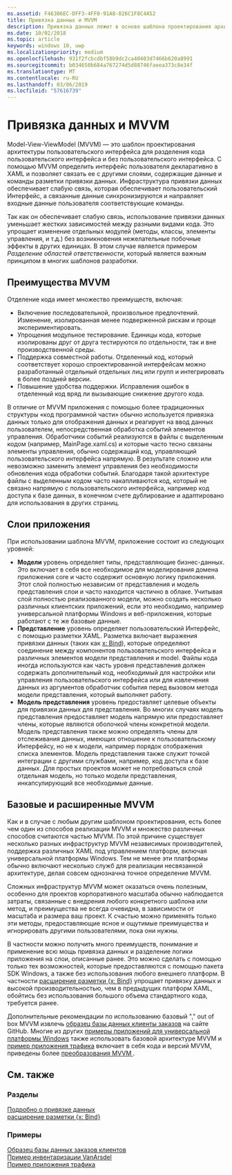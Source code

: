 ```yaml
---
ms.assetid: F46306EC-DFF3-4FF0-91A8-826C1F8C4A52
title: Привязка данных и MVVM
description: Привязка данных лежит в основе шаблона проектирования архитектуры Model-View-ViewModel (MVVM) пользовательского интерфейса, а также позволяет слабой связи между код пользовательского интерфейса и без пользовательского интерфейса.
ms.date: 10/02/2018
ms.topic: article
keywords: windows 10, uwp
ms.localizationpriority: medium
ms.openlocfilehash: 931f2fcbcdbf58b9dc2ca40403d7466b620a8991
ms.sourcegitcommit: b034650b684a767274d5d88746faeea373c8e34f
ms.translationtype: MT
ms.contentlocale: ru-RU
ms.lasthandoff: 03/06/2019
ms.locfileid: "57616739"
---
```

# <a name="data-binding-and-mvvm"></a>Привязка данных и MVVM

Model-View-ViewModel (MVVM) — это шаблон проектирования архитектуры пользовательского интерфейса для разделения кода пользовательского интерфейса и без пользовательского интерфейса. С помощью MVVM определить интерфейс пользователя декларативно в XAML и позволяет связать ее с другими слоями, содержащие данные и команды разметки привязки данных. Инфраструктура привязки данных обеспечивает слабую связь, которая обеспечивает пользовательский Интерфейс, а связанные данные синхронизируются и направляет входные данные пользователя соответствующие команды. 

Так как он обеспечивает слабую связь, использование привязки данных уменьшает жестких зависимостей между разными видами кода. Это упрощает изменение отдельных модулей (методы, классы, элементы управления, и т.д.) без возникновения нежелательные побочные эффекты в других единицах. В этом случае является примером *Разделение областей ответственности*, который является важным принципом в многих шаблонов разработки. 

## <a name="benefits-of-mvvm"></a>Преимущества MVVM

Отделение кода имеет множество преимуществ, включая:

* Включение последовательной, произвольное предпочтений. Изменение, изолированная менее подверженной рискам и проще экспериментировать.
* Упрощения модульное тестирование. Единицы кода, которые изолированы друг от друга тестируются по отдельности, так и вне производственной среды.
* Поддержка совместной работы. Отделенный код, который соответствует хорошо спроектированной интерфейсам можно разработанный отдельный отдельных лиц или групп и интегрировать в более поздней версии.
* Повышение удобства поддержки. Исправления ошибок в отделенный код вряд ли вызывающие снижение другого кода.

В отличие от MVVM приложения с помощью более традиционных структуры «код программной части» обычно используется привязка данных только для отображения данных и реагирует на ввод данных пользователем, непосредственная обработка событий элементов управления. Обработчики событий реализуются в файлы с выделенным кодом (например, MainPage.xaml.cs) и которые часто тесно связаны элементы управления, обычно содержащий код, управляющий пользовательского интерфейса напрямую. В результате сложно или невозможно заменить элемент управления без необходимости обновления кода обработки событий. Благодаря такой архитектуре файлы с выделенным кодом часто накапливаются код, который не связано напрямую с пользовательского интерфейса, например код доступа к базе данных, в конечном счете дублирование и адаптировано для использования в других страниц.

## <a name="app-layers"></a>Слои приложения

При использовании шаблона MVVM, приложение состоит из следующих уровней:

* **Модели** уровень определяет типы, представляющие бизнес-данных. Это включает в себя все необходимое для моделирования домена приложения core и часто содержит основную логику приложения. Этот слой полностью независим от представления и модель представления слои и часто находится частично в облаке. Учитывая слой полностью реализованного модели, можно создать несколько различных клиентских приложений, если это необходимо, например универсальной платформы Windows и веб-приложения, которые работают с те же базовые данные.
* **Представление** уровень определяет пользовательский Интерфейс, с помощью разметки XAML. Разметка включает выражения привязки данных (таких как [x: Bind](https://docs.microsoft.com/windows/uwp/xaml-platform/x-bind-markup-extension)), которые определяют соединение между компонентов пользовательского интерфейса и различных элементов модели представления и model. Файлы кода иногда используются как часть уровня представления должен содержать дополнительный код, необходимый для настройки или управления пользовательского интерфейса или для извлечения данных из аргументов обработчик события перед вызовом метода модели представления, который выполняет работу. 
* **Модель представления** уровень предоставляет целевые объекты для привязки данных для представления. Во многих случаях модель представления предоставляет модель напрямую или предоставляет члены, которые являются оболочкой члены конкретной модели. Модель представления также можно определять члены для отслеживания данных, имеющих отношение к пользовательскому Интерфейсу, но не к модели, например порядок отображения списка элементов. Модель представления также служит точкой интеграции с другими службами, например, код доступа к базе данных. Для простых проектов может не потребоваться слой отдельная модель, но только модели представления, инкапсулирующий все необходимые данные. 

## <a name="basic-and-advanced-mvvm"></a>Базовые и расширенные MVVM

Как и в случае с любым другим шаблоном проектирования, есть более чем один из способов реализации MVVM и множество различных способов считаются частью MVVM. По этой причине существует несколько разных инфраструктур MVVM независимых производителей, поддержка различных XAML под управлением платформ, включая универсальной платформы Windows. Тем не менее эти платформы обычно включают несколько служб для реализации несвязанной архитектуре, делая совсем однозначна точное определение MVVM. 

Сложных инфраструктур MVVM может оказаться очень полезным, особенно для проектов корпоративного масштаба обычно наблюдается затраты, связанные с внедрения любого конкретного шаблона или метод, и преимущества не всегда очевидна, в зависимости от масштаба и размера ваш проект. К счастью можно применять только эти методы, предоставляющие ясное и ощутимые преимущества и игнорировать другими пользователями, пока они нужны. 

В частности можно получить много преимуществ, понимание и применение всю мощь привязка данных и разделение логики приложения на слои, описанные ранее. Это можно сделать с помощью только тех возможностей, которые предоставляются с помощью пакета SDK Windows, а также без использования любого внешнего платформ. В частности [расширение разметки {x: Bind}](https://docs.microsoft.com/windows/uwp/xaml-platform/x-bind-markup-extension) упрощает привязку данных и высокой производительностью, чем в предыдущих платформ XAML, обойтись без использования большого объема стандартного кода, требуется ранее.

Дополнительные рекомендации по использованию базовый "," out of box MVVM извлечь [образец базы данных клиенты заказов](https://github.com/Microsoft/Windows-appsample-customers-orders-database) на сайте GitHub. Многие из других [примеры приложений для универсальной платформы Windows](https://github.com/Microsoft?q=windows-appsample
) также использовать базовой архитектуре MVVM и [пример приложения трафика](https://github.com/Microsoft/Windows-appsample-trafficapp) включает в себя кода и версий MVVM, приведены более [преобразования MVVM ](https://github.com/Microsoft/Windows-appsample-trafficapp/blob/MVVM/MVVM.md). 

## <a name="see-also"></a>См. также

### <a name="topics"></a>Разделы

[Подробно о привязке данных](https://docs.microsoft.com/windows/uwp/data-binding/data-binding-in-depth)  
[расширение разметки {x: Bind}](https://docs.microsoft.com/windows/uwp/xaml-platform/x-bind-markup-extension)  

### <a name="samples"></a>Примеры

[Образец базы данных заказов клиентов](https://github.com/Microsoft/Windows-appsample-customers-orders-database)  
[Пример инвентаризации VanArsdel](https://github.com/Microsoft/InventorySample)  
[Пример приложения трафика](https://github.com/Microsoft/Windows-appsample-trafficapp)  
